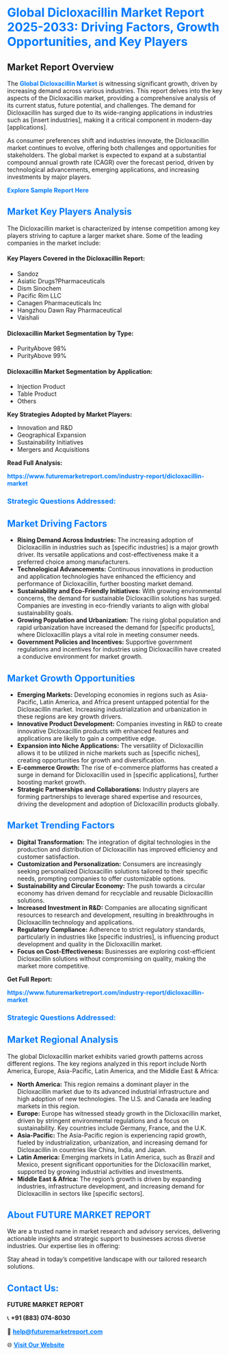 <h1 style="color: #007BFF;">Global Dicloxacillin Market Report 2025-2033: Driving Factors, Growth Opportunities, and Key Players</h1>

<section id="overview">
<h2>Market Report Overview</h2>
<p>The <a href="https://www.futuremarketreport.com/industry-report/dicloxacillin-market" style="color: #007BFF; text-decoration: none;"><strong>Global Dicloxacillin Market</strong></a> is witnessing significant growth, driven by increasing demand across various industries. This report delves into the key aspects of the Dicloxacillin market, providing a comprehensive analysis of its current status, future potential, and challenges. The demand for Dicloxacillin has surged due to its wide-ranging applications in industries such as [insert industries], making it a critical component in modern-day [applications].</p>
<p>As consumer preferences shift and industries innovate, the Dicloxacillin market continues to evolve, offering both challenges and opportunities for stakeholders. The global market is expected to expand at a substantial compound annual growth rate (CAGR) over the forecast period, driven by technological advancements, emerging applications, and increasing investments by major players.</p>
</section>

<section id="overview">
<p><a href="https://www.futuremarketreport.com/request-sample/reportId=29064" style="color: #007BFF; text-decoration: none;"><strong>Explore Sample Report Here</strong></a></p>
</section>

<section id="key-players">
<h2 style="color: #007BFF;">Market Key Players Analysis</h2>
<p>The Dicloxacillin market is characterized by intense competition among key players striving to capture a larger market share. Some of the leading companies in the market include:</p>
<h4>Key Players Covered in the Dicloxacillin Report:</h4>
<ul><li>Sandoz</li><li>Asiatic Drugs?Pharmaceuticals</li><li>Dism Sinochem</li><li>Pacific Rim LLC</li><li>Canagen Pharmaceuticals Inc</li><li>Hangzhou Dawn Ray Pharmaceutical</li><li>Vaishali</li></ul>
<h4>Dicloxacillin Market Segmentation by Type:</h4>
<ul><li>PurityAbove 98%</li><li>PurityAbove 99%</li></ul>

<h4>Dicloxacillin Market Segmentation by Application:</h4>
<ul><li>Injection Product</li><li>Table Product</li><li>Others</li></ul>
<p><strong>Key Strategies Adopted by Market Players:</strong></p>
<ul>
<li>Innovation and R&D</li>
<li>Geographical Expansion</li>
<li>Sustainability Initiatives</li>
<li>Mergers and Acquisitions</li>
</ul>
</section>

<section>
<p><strong>Read Full Analysis: </strong></p><a href="https://www.futuremarketreport.com/industry-report/dicloxacillin-market" style="color: #007BFF; text-decoration: none;"><strong>https://www.futuremarketreport.com/industry-report/dicloxacillin-market</strong></a>
<h3 style="color: #007BFF;">Strategic Questions Addressed:</h3>
</section>

<section id="driving-factors">
<h2 style="color: #007BFF;">Market Driving Factors</h2>
<ul>
<li><strong>Rising Demand Across Industries:</strong> The increasing adoption of Dicloxacillin in industries such as [specific industries] is a major growth driver. Its versatile applications and cost-effectiveness make it a preferred choice among manufacturers.</li>
<li><strong>Technological Advancements:</strong> Continuous innovations in production and application technologies have enhanced the efficiency and performance of Dicloxacillin, further boosting market demand.</li>
<li><strong>Sustainability and Eco-Friendly Initiatives:</strong> With growing environmental concerns, the demand for sustainable Dicloxacillin solutions has surged. Companies are investing in eco-friendly variants to align with global sustainability goals.</li>
<li><strong>Growing Population and Urbanization:</strong> The rising global population and rapid urbanization have increased the demand for [specific products], where Dicloxacillin plays a vital role in meeting consumer needs.</li>
<li><strong>Government Policies and Incentives:</strong> Supportive government regulations and incentives for industries using Dicloxacillin have created a conducive environment for market growth.</li>
</ul>
</section>

<section id="growth-opportunities">
<h2 style="color: #007BFF;">Market Growth Opportunities</h2>
<ul>
<li><strong>Emerging Markets:</strong> Developing economies in regions such as Asia-Pacific, Latin America, and Africa present untapped potential for the Dicloxacillin market. Increasing industrialization and urbanization in these regions are key growth drivers.</li>
<li><strong>Innovative Product Development:</strong> Companies investing in R&D to create innovative Dicloxacillin products with enhanced features and applications are likely to gain a competitive edge.</li>
<li><strong>Expansion into Niche Applications:</strong> The versatility of Dicloxacillin allows it to be utilized in niche markets such as [specific niches], creating opportunities for growth and diversification.</li>
<li><strong>E-commerce Growth:</strong> The rise of e-commerce platforms has created a surge in demand for Dicloxacillin used in [specific applications], further boosting market growth.</li>
<li><strong>Strategic Partnerships and Collaborations:</strong> Industry players are forming partnerships to leverage shared expertise and resources, driving the development and adoption of Dicloxacillin products globally.</li>
</ul>
</section>

<section id="trending-factors">
<h2 style="color: #007BFF;">Market Trending Factors</h2>
<ul>
<li><strong>Digital Transformation:</strong> The integration of digital technologies in the production and distribution of Dicloxacillin has improved efficiency and customer satisfaction.</li>
<li><strong>Customization and Personalization:</strong> Consumers are increasingly seeking personalized Dicloxacillin solutions tailored to their specific needs, prompting companies to offer customizable options.</li>
<li><strong>Sustainability and Circular Economy:</strong> The push towards a circular economy has driven demand for recyclable and reusable Dicloxacillin solutions.</li>
<li><strong>Increased Investment in R&D:</strong> Companies are allocating significant resources to research and development, resulting in breakthroughs in Dicloxacillin technology and applications.</li>
<li><strong>Regulatory Compliance:</strong> Adherence to strict regulatory standards, particularly in industries like [specific industries], is influencing product development and quality in the Dicloxacillin market.</li>
<li><strong>Focus on Cost-Effectiveness:</strong> Businesses are exploring cost-efficient Dicloxacillin solutions without compromising on quality, making the market more competitive.</li>
</ul>
</section>

<section>
<p><strong>Get Full Report: </strong></p><a href="https://www.futuremarketreport.com/industry-report/dicloxacillin-market" style="color: #007BFF; text-decoration: none;"><strong>https://www.futuremarketreport.com/industry-report/dicloxacillin-market</strong></a>
<h3 style="color: #007BFF;">Strategic Questions Addressed:</h3>
</section>


<section id="regional-analysis">
<h2 style="color: #007BFF;">Market Regional Analysis</h2>
<p>The global Dicloxacillin market exhibits varied growth patterns across different regions. The key regions analyzed in this report include North America, Europe, Asia-Pacific, Latin America, and the Middle East & Africa:</p>
<ul>
<li><strong>North America:</strong> This region remains a dominant player in the Dicloxacillin market due to its advanced industrial infrastructure and high adoption of new technologies. The U.S. and Canada are leading markets in this region.</li>
<li><strong>Europe:</strong> Europe has witnessed steady growth in the Dicloxacillin market, driven by stringent environmental regulations and a focus on sustainability. Key countries include Germany, France, and the U.K.</li>
<li><strong>Asia-Pacific:</strong> The Asia-Pacific region is experiencing rapid growth, fueled by industrialization, urbanization, and increasing demand for Dicloxacillin in countries like China, India, and Japan.</li>
<li><strong>Latin America:</strong> Emerging markets in Latin America, such as Brazil and Mexico, present significant opportunities for the Dicloxacillin market, supported by growing industrial activities and investments.</li>
<li><strong>Middle East & Africa:</strong> The region’s growth is driven by expanding industries, infrastructure development, and increasing demand for Dicloxacillin in sectors like [specific sectors].</li>
</ul>
</section>

<footer>
<h2 style="color: #007BFF;">About FUTURE MARKET REPORT</h2>
<p>We are a trusted name in market research and advisory services, delivering actionable insights and strategic support to businesses across diverse industries. Our expertise lies in offering:</p>

<p>Stay ahead in today’s competitive landscape with our tailored research solutions.</p>

<h2 style="color: #007BFF;">Contact Us:</h2>
<p><strong>FUTURE MARKET REPORT</strong></p>
<p>📞 <strong>+91 (883) 074-8030</strong></p>
<p>📧 <strong><a href="mailto:help@futuremarketreport.com" style="color: #007BFF;">help@futuremarketreport.com</a></strong></p>
<p>🌐 <strong><a href="https://www.futuremarketreport.com/" style="color: #007BFF;">Visit Our Website</a></strong></p>
</footer>
